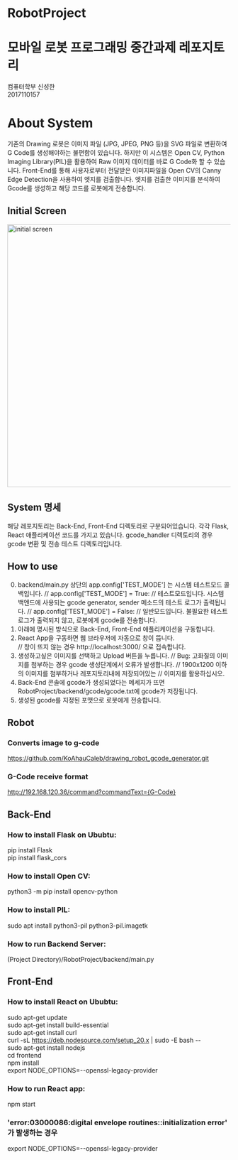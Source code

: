 # RobotProject  
# 모바일 로봇 프로그래밍 중간과제 레포지토리  
컴퓨터학부 신성한  
2017110157

# About System  
기존의 Drawing 로봇은 이미지 파일 (JPG, JPEG, PNG 등)을 SVG 파일로 변환하여 G Code를 생성해야하는 불편함이 있습니다.
하지만 이 시스템은 Open CV, Python Imaging Library(PIL)을 활용하여 Raw 이미지 데이터를 바로 G Code화 할 수 있습니다.
Front-End를 통해 사용자로부터 전달받은 이미지파일을 Open CV의 Canny Edge Detection을 사용하여 엣지를 검출합니다.
엣지를 검출한 이미지를 분석하여 Gcode를 생성하고 해당 코드를 로봇에게 전송합니다.  

## Initial Screen  
<img width="592" alt="initial screen" src="https://github.com/Hollyys/RobotProject/assets/91328924/e7131f78-7bfd-447c-8abc-9e1edc074961">

## System 명세
해당 레포지토리는 Back-End, Front-End 디렉토리로 구분되어있습니다. 각각 Flask, React 애플리케이션 코드를 가지고 있습니다.
gcode_handler 디렉토리의 경우 gcode 변환 및 전송 테스트 디렉토리입니다.
## How to use  
0. backend/main.py 상단의 app.config['TEST_MODE'] 는 시스템 테스트모드 콜백입니다.
// app.config['TEST_MODE'] = True:
// 테스트모드입니다. 시스템 백엔드에 사용되는 gcode generator, sender 메소드의 테스트 로그가 출력됩니다.
// app.config['TEST_MODE'] = False:
// 일반모드입니다. 불필요한 테스트 로그가 출력되지 않고, 로봇에게 gcode를 전송합니다.
1. 아래에 명시된 방식으로 Back-End, Front-End 애플리케이션을 구동합니다.  
2. React App을 구동하면 웹 브라우저에 자동으로 창이 뜹니다.  
// 창이 뜨지 않는 경우 http://localhost:3000/ 으로 접속합니다.
3. 생성하고싶은 이미지를 선택하고 Upload 버튼을 누릅니다.
// Bug: 고화질의 이미지를 첨부하는 경우 gcode 생성단계에서 오류가 발생합니다.
//      1900x1200 이하의 이미지를 첨부하거나 레포지토리내에 저장되어있는
//      이미지를 활용하십시오.
4. Back-End 콘솔에 gcode가 생성되었다는 메세지가 뜨면 RobotProject/backend/gcode/gcode.txt에 gcode가 저장됩니다.
5. 생성된 gcode를 지정된 포맷으로 로봇에게 전송합니다.

## Robot
### Converts image to g-code  
https://github.com/KoAhauCaleb/drawing_robot_gcode_generator.git  
### G-Code receive format  
http://192.168.120.36/command?commandText={G-Code}  

## Back-End  
### How to install Flask on Ububtu:  
pip install Flask  
pip install flask_cors  
### How to install Open CV:  
python3 -m pip install opencv-python  
### How to install PIL:  
sudo apt install python3-pil python3-pil.imagetk  
### How to run Backend Server:  
(Project Directory)/RobotProject/backend/main.py  

## Front-End  
### How to install React on Ububtu:  
sudo apt-get update  
sudo apt-get install build-essential  
sudo apt-get install curl  
curl -sL https://deb.nodesource.com/setup_20.x | sudo -E bash --   
sudo apt-get install nodejs  
cd frontend  
npm install  
export NODE_OPTIONS=--openssl-legacy-provider  
### How to run React app:  
npm start  
### 'error:03000086:digital envelope routines::initialization error' 가 발생하는 경우  
export NODE_OPTIONS=--openssl-legacy-provider

